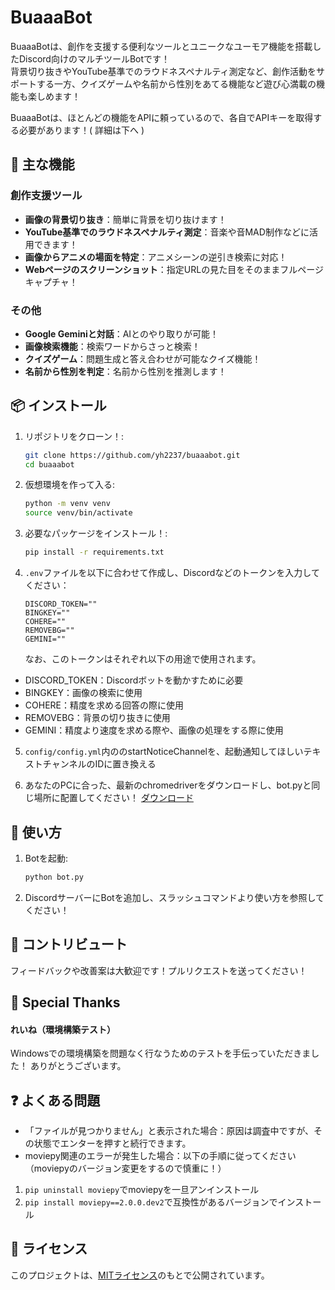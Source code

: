 # BuaaaBot

BuaaaBotは、創作を支援する便利なツールとユニークなユーモア機能を搭載したDiscord向けのマルチツールBotです！  
背景切り抜きやYouTube基準でのラウドネスペナルティ測定など、創作活動をサポートする一方、クイズゲームや名前から性別をあてる機能など遊び心満載の機能も楽しめます！

BuaaaBotは、ほとんどの機能をAPIに頼っているので、各自でAPIキーを取得する必要があります！( 詳細は下へ )

## 🌟 主な機能

### 創作支援ツール
- **画像の背景切り抜き**：簡単に背景を切り抜けます！
- **YouTube基準でのラウドネスペナルティ測定**：音楽や音MAD制作などに活用できます！
- **画像からアニメの場面を特定**：アニメシーンの逆引き検索に対応！
- **Webページのスクリーンショット**：指定URLの見た目をそのままフルページキャプチャ！

### その他
- **Google Geminiと対話**：AIとのやり取りが可能！
- **画像検索機能**：検索ワードからさっと検索！
- **クイズゲーム**：問題生成と答え合わせが可能なクイズ機能！
- **名前から性別を判定**：名前から性別を推測します！

## 📦 インストール

1. リポジトリをクローン！:
    ```bash
    git clone https://github.com/yh2237/buaaabot.git
    cd buaaabot
    ```
2. 仮想環境を作って入る:
    ```bash
    python -m venv venv
    source venv/bin/activate
    ```
3. 必要なパッケージをインストール！:
    ```bash
    pip install -r requirements.txt
    ```
4. `.env`ファイルを以下に合わせて作成し、Discordなどのトークンを入力してください：
    ```
    DISCORD_TOKEN=""
    BINGKEY=""
    COHERE=""
    REMOVEBG=""
    GEMINI=""
    ```
    なお、このトークンはそれぞれ以下の用途で使用されます。
- DISCORD_TOKEN：Discordボットを動かすために必要
- BINGKEY：画像の検索に使用
- COHERE：精度を求める回答の際に使用
- REMOVEBG：背景の切り抜きに使用
- GEMINI：精度より速度を求める際や、画像の処理をする際に使用
  
5. `config/config.yml`内ののstartNoticeChannelを、起動通知してほしいテキストチャンネルのIDに置き換える

6. あなたのPCに合った、最新のchromedriverをダウンロードし、bot.pyと同じ場所に配置してください！
   [ダウンロード](https://googlechromelabs.github.io/chrome-for-testing/#stable)

## 🚀 使い方

1. Botを起動:
    ```bash
    python bot.py
    ```
2. DiscordサーバーにBotを追加し、スラッシュコマンドより使い方を参照してください！

## 🤝 コントリビュート

フィードバックや改善案は大歓迎です！プルリクエストを送ってください！

## 💛 Special Thanks

#### れいね（環境構築テスト）
Windowsでの環境構築を問題なく行なうためのテストを手伝っていただきました！
ありがとうございます。

## ❓ よくある問題
- 「ファイルが見つかりません」と表示された場合：原因は調査中ですが、その状態でエンターを押すと続行できます。
- moviepy関連のエラーが発生した場合：以下の手順に従ってください（moviepyのバージョン変更をするので慎重に！）
1. `pip uninstall moviepy`でmoviepyを一旦アンインストール
2. `pip install moviepy==2.0.0.dev2`で互換性があるバージョンでインストール

## 📜 ライセンス

このプロジェクトは、[MITライセンス](LICENSE)のもとで公開されています。
